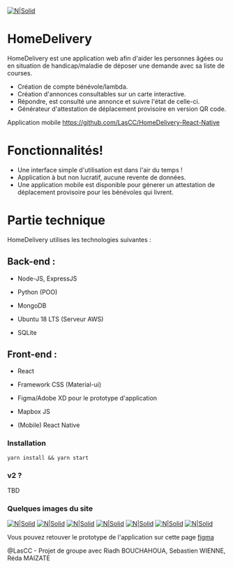 [![N|Solid](https://i.imgur.com/GQDrHLL.png)]() 
# HomeDelivery
HomeDelivery est une application web afin d'aider les personnes âgées ou en situation de handicap/maladie de déposer une demande avec sa liste de courses.

- Création de compte bénévole/lambda.
- Création d'annonces consultables sur un carte interactive.
- Répondre, est consulté une annonce et suivre l'état de celle-ci.
- Générateur d'attestation de déplacement provisoire en version QR code.

Application mobile https://github.com/LasCC/HomeDelivery-React-Native

# Fonctionnalités!

- Une interface simple d'utilisation est dans l'air du temps !
- Application à but non lucratif, aucune revente de données.
- Une application mobile est disponible pour génerer un attestation de déplacement provisoire pour les bénévoles qui livrent.

# Partie technique

HomeDelivery utilises les technologies suivantes :

## Back-end :

- Node-JS, ExpressJS

- Python (POO)

- MongoDB

- Ubuntu 18 LTS (Serveur AWS)

- SQLite

## Front-end :

- React

- Framework CSS (Material-ui)

- Figma/Adobe XD pour le prototype d'application

- Mapbox JS

- (Mobile) React Native

### Installation

```
yarn install && yarn start
```

### v2 ?

TBD

### Quelques images du site 

[![N|Solid](https://i.imgur.com/fdMbcXo.png)](https://i.imgur.com/fdMbcXo.png) 
[![N|Solid](https://i.imgur.com/aJyxJr1.png)](https://i.imgur.com/aJyxJr1.png) 
[![N|Solid](https://i.imgur.com/MR4ycBV.png)](https://i.imgur.com/MR4ycBV.png) 
[![N|Solid](https://i.imgur.com/6Y1o9fV.png)](https://i.imgur.com/6Y1o9fV.png) 
[![N|Solid](https://i.imgur.com/UFFNOVi.jpg)](https://i.imgur.com/UFFNOVi.jpg) 
[![N|Solid](https://i.imgur.com/Zss419J.png)](https://i.imgur.com/Zss419J.png) 
[![N|Solid](https://i.imgur.com/z2U4pkY.png)](https://i.imgur.com/z2U4pkY.png) 


Vous pouvez retouver le prototype de l'application sur cette page [figma](https://www.figma.com/file/Mkkz9zZjbRyFRKGctyFuGw/HomeDelivery?node-id=0%3A1 "Protoytpe de l'application")

@LasCC - Projet de groupe avec Riadh BOUCHAHOUA, Sebastien WIENNE, Réda MAIZATE

